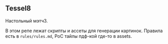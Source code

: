 ## Tessel8

Настольный мэтч3.

В этом репе лежат скрипты и ассеты для генерации картинок. Правила есть в
`rules/rules.md`, PoC тайлы пдф-кой где-то в assets.